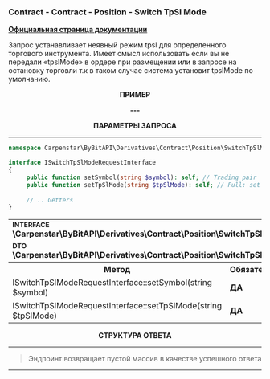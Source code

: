 ### Contract - Contract - Position - Switch TpSl Mode
<b>[Официальная страница документации](https://bybit-exchange.github.io/docs/derivatives/contract/tpsl-mode)</b>

<p>Запрос устанавливает неявный режим tpsl для определенного торгового инструмента. 
Имеет смысл использовать если вы не передали «tpslMode» в ордере при размещении или в запросе на остановку торговли т.к в таком случае система установит tpslMode по умолчанию.</p>

<p align="center" width="100%"><b>ПРИМЕР</b></p>

<p align="center" width="100%"><b> --- </b></p>


<p align="center" width="100%"><b>ПАРАМЕТРЫ ЗАПРОСА</b></p>

---

```php
namespace Carpenstar\ByBitAPI\Derivatives\Contract\Position\SwitchTpSlMode\Interfaces;

interface ISwitchTpSlModeRequestInterface
{
     public function setSymbol(string $symbol): self; // Trading pair
     public function setTpSlMode(string $tpSlMode): self; // Full: set TP/SL to full position. Partial: set TP/SL to partial mode
    
     // .. Getters
}
```

<table style="width: 100%">
   <tr>
     <td colspan="3" style="text-align: left">
        <sup><b>INTERFACE</b></sup> <br />
       <b>\Carpenstar\ByBitAPI\Derivatives\Contract\Position\SwitchTpSlMode\Interface\ISwitchTpSlModeRequestInterface::class</b>
     </td>
   </tr>
   <tr>
     <td colspan="3" style="text-align: left">
        <sup><b>DTO</b></sup> <br />
       <b>\Carpenstar\ByBitAPI\Derivatives\Contract\Position\SwitchTpSlMode\Request\SwitchTpSlModeRequest::class</b>
     </td>
   </tr>
   <tr>
     <th style="width: 45%; text-align: center">Метод</th>
     <th style="width: 5%; text-align: center">Обязательно</th>
     <th style="width: 50%; text-align: center">Описание</th>
   </tr>
   <tr>
     <td>ISwitchTpSlModeRequestInterface::setSymbol(string $symbol)</td>
     <td><b>ДА</b></td>
     <td>Торговая пара</td>
   </tr>
   <tr>
     <td>ISwitchTpSlModeRequestInterface::setTpSlMode(string $tpSlMode)</td>
     <td><b>ДА</b></td>
     <td> Full: установка TP/SL для полной позиции. Partial: установить TP/SL для части позиции </td>
   </tr>
</table>

<p align="center" width="100%"><b>СТРУКТУРА ОТВЕТА</b></p>

---

> Эндпоинт возвращает пустой массив в качестве успешного ответа

---